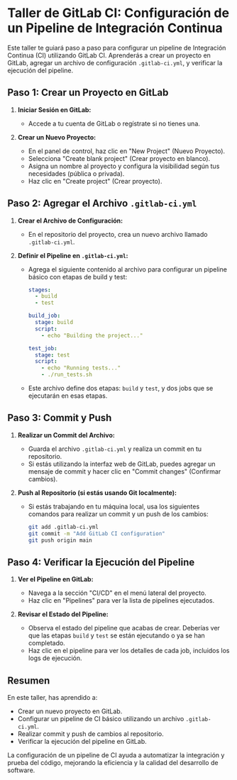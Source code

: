 # Taller de GitLab CI: Configuración de un Pipeline de Integración Continua

Este taller te guiará paso a paso para configurar un pipeline de Integración Continua (CI) utilizando GitLab CI. Aprenderás a crear un proyecto en GitLab, agregar un archivo de configuración `.gitlab-ci.yml`, y verificar la ejecución del pipeline.

## Paso 1: Crear un Proyecto en GitLab

1. **Iniciar Sesión en GitLab:**
   - Accede a tu cuenta de GitLab o regístrate si no tienes una.

2. **Crear un Nuevo Proyecto:**
   - En el panel de control, haz clic en "New Project" (Nuevo Proyecto).
   - Selecciona "Create blank project" (Crear proyecto en blanco).
   - Asigna un nombre al proyecto y configura la visibilidad según tus necesidades (pública o privada).
   - Haz clic en "Create project" (Crear proyecto).

## Paso 2: Agregar el Archivo `.gitlab-ci.yml`

1. **Crear el Archivo de Configuración:**
   - En el repositorio del proyecto, crea un nuevo archivo llamado `.gitlab-ci.yml`.

2. **Definir el Pipeline en `.gitlab-ci.yml`:**
   - Agrega el siguiente contenido al archivo para configurar un pipeline básico con etapas de build y test:
     ```yaml
     stages:
       - build
       - test

     build_job:
       stage: build
       script:
         - echo "Building the project..."

     test_job:
       stage: test
       script:
         - echo "Running tests..."
         - ./run_tests.sh
     ```
   - Este archivo define dos etapas: `build` y `test`, y dos jobs que se ejecutarán en esas etapas.

## Paso 3: Commit y Push

1. **Realizar un Commit del Archivo:**
   - Guarda el archivo `.gitlab-ci.yml` y realiza un commit en tu repositorio.
   - Si estás utilizando la interfaz web de GitLab, puedes agregar un mensaje de commit y hacer clic en "Commit changes" (Confirmar cambios).

2. **Push al Repositorio (si estás usando Git localmente):**
   - Si estás trabajando en tu máquina local, usa los siguientes comandos para realizar un commit y un push de los cambios:
     ```sh
     git add .gitlab-ci.yml
     git commit -m "Add GitLab CI configuration"
     git push origin main
     ```

## Paso 4: Verificar la Ejecución del Pipeline

1. **Ver el Pipeline en GitLab:**
   - Navega a la sección "CI/CD" en el menú lateral del proyecto.
   - Haz clic en "Pipelines" para ver la lista de pipelines ejecutados.

2. **Revisar el Estado del Pipeline:**
   - Observa el estado del pipeline que acabas de crear. Deberías ver que las etapas `build` y `test` se están ejecutando o ya se han completado.
   - Haz clic en el pipeline para ver los detalles de cada job, incluidos los logs de ejecución.

## Resumen

En este taller, has aprendido a:
- Crear un nuevo proyecto en GitLab.
- Configurar un pipeline de CI básico utilizando un archivo `.gitlab-ci.yml`.
- Realizar commit y push de cambios al repositorio.
- Verificar la ejecución del pipeline en GitLab.

La configuración de un pipeline de CI ayuda a automatizar la integración y prueba del código, mejorando la eficiencia y la calidad del desarrollo de software.